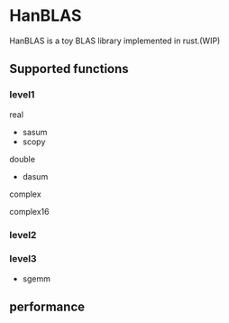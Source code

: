# HanBLAS

HanBLAS is a toy BLAS library implemented in rust.(WIP)



## Supported functions

### level1

real

- sasum
- scopy

double

- dasum

complex



complex16



### level2



### level3

- sgemm



## performance



